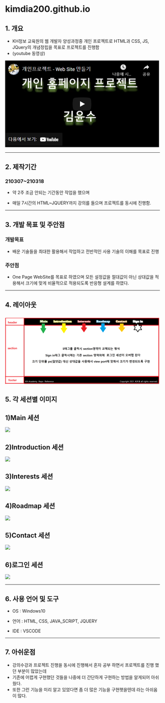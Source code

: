 # kimdia200.github.io

## 1. 개요

- KH정보 교육원의 웹 개발자 양성과정중 개인 프로젝트로 HTML과 CSS, JS, JQuery의 개념정립을 목표로 프로젝트를 진행함
- (youtube 동영상)

[![Watch the video](./ReadMe_img/youtube.png)](https://youtu.be/4bTAfexNX58)

---

## 2. 제작기간

### 210307~210318

- 약 2주 조금 안되는 기간동안 작업을 했으며

- 매일 7시간의 HTML~JQUERY까지 강의를 들으며 프로젝트를 동시에 진행함.

---

## 3. 개발 목표 및 주안점

### 개발목표

- 배운 기술들을 최대한 활용해서 작업하고 전반적인 사용 기술의 이해를 목표로 진행

### 주안점

- One Page WebSite를 목표로 하였으며 모든 설정값을 절대값이 아닌 상대값을 적용해서 크기에 맞게 비율적으로 적용되도록 반응형 설계를 하였다.

---

## 4. 레이아웃

## ![](./ReadMe_img/Layout_Structure.png)

## 5. 각 세션별 이미지

## 1)Main 세션

![](./ReadMe_img/main.gif)

## 2)Introduction 세션

![](./ReadMe_img/Introduction.gif)

## 3)Interests 세션

![](./ReadMe_img/Interests.gif)

## 4)Roadmap 세션

![](./ReadMe_img/Roadmap.gif)

## 5)Contact 세션

![](./ReadMe_img/Contact.gif)

## 6)로그인 세션

![](./ReadMe_img/SignIn.gif)

---

## 6. 사용 언어 및 도구

- OS : Windows10

- 언어 : HTML, CSS, JAVA_SCRIPT, JQUERY

- IDE : VSCODE

---

## 7. 아쉬운점

- 강의수강과 프로젝트 진행을 동시에 진행해서 혼자 공부 하면서 프로젝트를 진행 했던 부분이 많았는데
- 기존에 어렵게 구현했던 것들을 나중에 더 간단하게 구현하는 방법을 알게되어 아쉬웠다.
- 또한 그런 기능을 미리 알고 있었다면 좀 더 많은 기능을 구현햇을텐데 라는 아쉬움이 많다.
